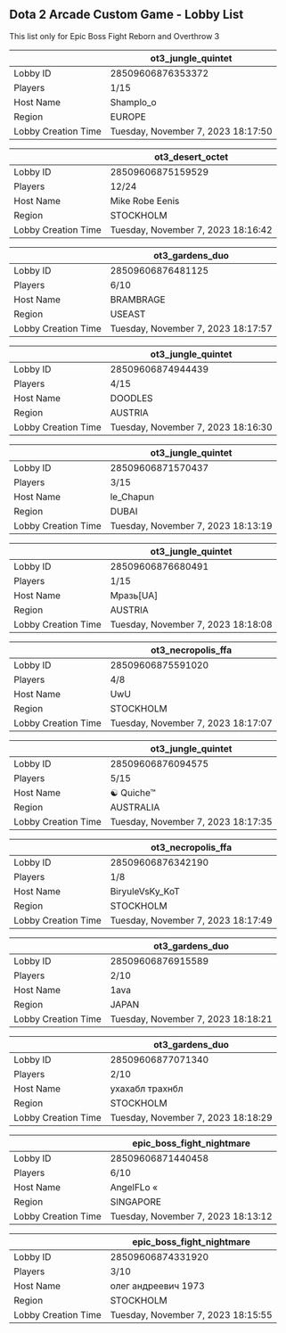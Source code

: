 ## Dota 2 Arcade Custom Game - Lobby List

This list only for Epic Boss Fight Reborn and Overthrow 3

|  | ot3_jungle_quintet |
| ------ | ------ |
| Lobby ID | 28509606876353372 |
| Players | 1/15 |
| Host Name | Shamplo_o |
| Region | EUROPE |
| Lobby Creation Time | Tuesday, November 7, 2023 18:17:50 |


|  | ot3_desert_octet |
| ------ | ------ |
| Lobby ID | 28509606875159529 |
| Players | 12/24 |
| Host Name | Mike Robe Eenis |
| Region | STOCKHOLM |
| Lobby Creation Time | Tuesday, November 7, 2023 18:16:42 |


|  | ot3_gardens_duo |
| ------ | ------ |
| Lobby ID | 28509606876481125 |
| Players | 6/10 |
| Host Name | BRAMBRAGE |
| Region | USEAST |
| Lobby Creation Time | Tuesday, November 7, 2023 18:17:57 |


|  | ot3_jungle_quintet |
| ------ | ------ |
| Lobby ID | 28509606874944439 |
| Players | 4/15 |
| Host Name | DOODLES |
| Region | AUSTRIA |
| Lobby Creation Time | Tuesday, November 7, 2023 18:16:30 |


|  | ot3_jungle_quintet |
| ------ | ------ |
| Lobby ID | 28509606871570437 |
| Players | 3/15 |
| Host Name | le_Chapun |
| Region | DUBAI |
| Lobby Creation Time | Tuesday, November 7, 2023 18:13:19 |


|  | ot3_jungle_quintet |
| ------ | ------ |
| Lobby ID | 28509606876680491 |
| Players | 1/15 |
| Host Name | Мразь[UA] |
| Region | AUSTRIA |
| Lobby Creation Time | Tuesday, November 7, 2023 18:18:08 |


|  | ot3_necropolis_ffa |
| ------ | ------ |
| Lobby ID | 28509606875591020 |
| Players | 4/8 |
| Host Name | UwU |
| Region | STOCKHOLM |
| Lobby Creation Time | Tuesday, November 7, 2023 18:17:07 |


|  | ot3_jungle_quintet |
| ------ | ------ |
| Lobby ID | 28509606876094575 |
| Players | 5/15 |
| Host Name | ☯ Quiche™ |
| Region | AUSTRALIA |
| Lobby Creation Time | Tuesday, November 7, 2023 18:17:35 |


|  | ot3_necropolis_ffa |
| ------ | ------ |
| Lobby ID | 28509606876342190 |
| Players | 1/8 |
| Host Name | BiryuleVsKy_KoT |
| Region | STOCKHOLM |
| Lobby Creation Time | Tuesday, November 7, 2023 18:17:49 |


|  | ot3_gardens_duo |
| ------ | ------ |
| Lobby ID | 28509606876915589 |
| Players | 2/10 |
| Host Name | 1ava |
| Region | JAPAN |
| Lobby Creation Time | Tuesday, November 7, 2023 18:18:21 |


|  | ot3_gardens_duo |
| ------ | ------ |
| Lobby ID | 28509606877071340 |
| Players | 2/10 |
| Host Name | ухахабл трахнбл |
| Region | STOCKHOLM |
| Lobby Creation Time | Tuesday, November 7, 2023 18:18:29 |


|  | epic_boss_fight_nightmare |
| ------ | ------ |
| Lobby ID | 28509606871440458 |
| Players | 6/10 |
| Host Name | AngelFLo « |
| Region | SINGAPORE |
| Lobby Creation Time | Tuesday, November 7, 2023 18:13:12 |


|  | epic_boss_fight_nightmare |
| ------ | ------ |
| Lobby ID | 28509606874331920 |
| Players | 3/10 |
| Host Name | олег андреевич 1973 |
| Region | STOCKHOLM |
| Lobby Creation Time | Tuesday, November 7, 2023 18:15:55 |


